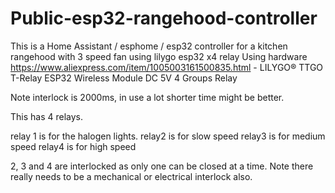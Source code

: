 # Public-esp32-rangehood-controller
This is a Home Assistant / esphome / esp32 controller for a kitchen rangehood with 3 speed fan using lilygo esp32 x4 relay
Using hardware https://www.aliexpress.com/item/1005003161500835.html - LILYGO® TTGO T-Relay ESP32 Wireless Module DC 5V 4 Groups Relay

Note interlock is 2000ms, in use a lot shorter time might be better.

This has 4 relays.  

relay 1 is for the halogen lights.
relay2 is for slow speed
relay3 is for medium speed
relay4 is for high speed

2, 3 and 4 are interlocked as only one can be closed at a time.  Note there really needs to be a mechanical or electrical interlock also. 
